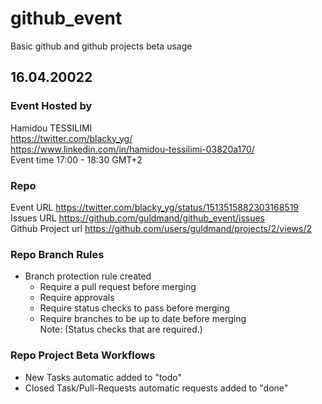 # github_event
Basic github and github projects beta usage


## 16.04.20022
  
  ###  Event Hosted by
  Hamidou TESSILIMI  <br>
  https://twitter.com/blacky_yg/  <br>
  https://www.linkedin.com/in/hamidou-tessilimi-03820a170/   <br>
  Event time 17:00 - 18:30 GMT+2 <br>
  
  ###  Repo
  Event URL https://twitter.com/blacky_yg/status/1513515882303168519 <br>
  Issues URL https://github.com/guldmand/github_event/issues <br>
  Github Project url https://github.com/users/guldmand/projects/2/views/2 <br>
  
 ### Repo Branch Rules
 *  Branch protection rule created  <br>
    * Require a pull request before merging   <br>
    * Require approvals   <br>
    * Require status checks to pass before merging   <br>
    * Require branches to be up to date before merging   <br>
    Note: (Status checks that are required.) <br>

### Repo Project Beta Workflows
  * New Tasks automatic added to "todo"  <br>
  * Closed Task/Pull-Requests automatic requests added to "done"  <br>
